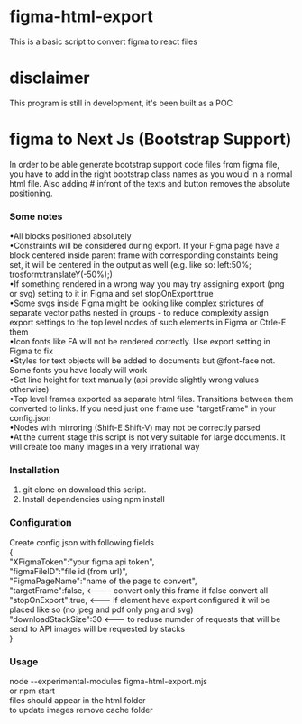 # figma-html-export
This is a basic script to convert figma to react files

# disclaimer
This  program is still in development, it's been built as a POC

# figma to Next Js (Bootstrap Support)
In order to be able generate bootstrap support code files from figma file, you have to add in the  right  bootstrap class names as you would in
a normal html file. Also adding # infront of the texts and button removes the absolute positioning.

### Some notes
•All blocks positioned absolutely  
•Constraints will be considered during export. If your Figma page have a block centered inside parent frame with corresponding constaints being set, it will be centered in the output as well (e.g. like so: left:50%; trosform:translateY(-50%);)  
•If something rendered in a wrong way you may try assigning export (png or svg) setting to it in Figma and set stopOnExport:true  
•Some svgs inside Figma might be looking like complex strictures of separate vector paths nested in groups - to reduce complexity assign export settings to the top level nodes of such elements in Figma or Ctrle-E them  
•Icon fonts like FA will not be rendered correctly. Use export setting in Figma to fix  
•Styles for text objects will be added to documents but @font-face not. Some fonts you have localy will work  
•Set line height for text manually (api provide slightly wrong values otherwise)  
•Top level frames exported as separate html files. Transitions between them converted to links. If you need just one frame use "targetFrame" in your config.json  
•Nodes with mirroring (Shift-E Shift-V) may not be correctly parsed  
•At the current stage this script is not very suitable for large documents. It will create too many images in a very irrational way



### Installation
1. git clone on download this script.  
2. Install dependencies using npm install
### Configuration
Create config.json with following fields  
{  
    "XFigmaToken":"your figma api token",  
    "figmaFileID":"file id (from url)",  
    "FigmaPageName":"name of the page to convert",  
    "targetFrame":false,  <---- convert only this frame if false convert all  
    "stopOnExport":true,  <--- if element have export configured it wil be placed like so (no jpeg and pdf only png and svg)  
    "downloadStackSize":30 <--- to reduse numder of requests that will be send to API images will be requested by stacks  
}  
### Usage
node --experimental-modules  figma-html-export.mjs  
or npm start  
files should appear in the html folder  
to update images remove cache folder  
